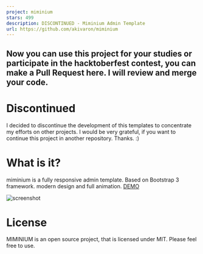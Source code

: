 ```yaml
---
project: miminium
stars: 499
description: DISCONTINUED - Miminium Admin Template
url: https://github.com/akivaron/miminium
---
```


## Now you can use this project for your studies or participate in the hacktoberfest contest, you can make a Pull Request here. I will review and merge your code.

# Discontinued
I decided to discontinue the development of this templates to concentrate my efforts on other projects. I would be very grateful, if you want to continue this project in another repository. Thanks. :)

# What is it?
miminium is a fully responsive admin template. Based on Bootstrap 3 framework. modern design and full animation. [DEMO](http://akivaron.github.io/miminium/)

![screenshot](https://github.com/akivaron/miminium/blob/master/asset/img/ss.png "screenshot")
# License
MIMINIUM is an open source project, that is licensed under MIT. Please feel free to use.


